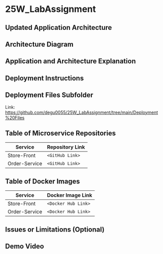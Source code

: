 # 25W_LabAssignment

## Updated Application Architecture

## Architecture Diagram
<!-- Draw the updated architecture diagram using Draw.io and include it in the README. -->

## Application and Architecture Explanation
<!-- Briefly explain the application functionality and how the architecture works. -->

## Deployment Instructions
<!-- Step-by-step instructions to deploy the application in a Kubernetes cluster. -->

## Deployment Files Subfolder

Link: https://github.com/degu0055/25W_LabAssignment/tree/main/Deployment%20Files
 <!-- Include all Kubernetes deployment YAML files in a folder named `Deployment Files`.
Ensure these files are clearly named (e.g., `store-front-deployment.yaml`, `order-service-deployment.yaml`). -->

## Table of Microservice Repositories
| Service        | Repository Link |
|---------------|----------------|
| Store-Front   | `<GitHub Link>`   |
| Order-Service | `<GitHub Link>`   |

## Table of Docker Images
| Service        | Docker Image Link |
|---------------|------------------|
| Store-Front   | `<Docker Hub Link>` |
| Order-Service | `<Docker Hub Link>` |

## Issues or Limitations (Optional)
<!-- Any issues or limitations in the implementation. -->

## Demo Video
<!-- Record a **5-minute max** demo video showcasing the following:

- The application in action after deployment to the **AKS cluster**.
- **AI-generated product descriptions and images**.
- **Integration with the managed order queue service**.

Upload the video to **YouTube** and include a link to the video in your `README.md` file under a **"Demo Video"** section. -->
